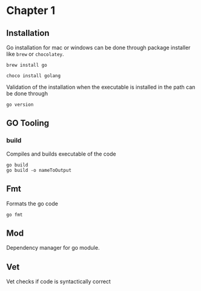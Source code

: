 # Chapter 1
## Installation
Go installation for mac or windows can be done through package installer like `brew` or `chocolatey`.
```
brew install go
```
```
choco install golang
```
Validation of the installation when the executable is installed in the path can be done through
```
go version
```

## GO Tooling
### build
Compiles and builds executable of the code 
```
go build
go build -o nameToOutput
```

## Fmt
Formats the go code 
```
go fmt
```

## Mod
Dependency manager for go module.

## Vet
Vet checks if code is syntactically correct

